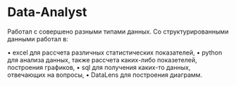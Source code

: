# Data-Analyst

Работал с совершено разными типами данных. Со структурированными данными работал в:
  
• excel для рассчета различных статистических показателей, 
• python для анализа данных, также рассчета каких-либо показетелей, построения графиков, 
• sql для получения каких-то данных, отвечающих на вопросы, 
• DataLens для построения диаграмм.
